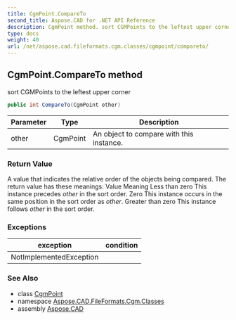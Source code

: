 ```yaml
---
title: CgmPoint.CompareTo
second_title: Aspose.CAD for .NET API Reference
description: CgmPoint method. sort CGMPoints to the leftest upper corner
type: docs
weight: 40
url: /net/aspose.cad.fileformats.cgm.classes/cgmpoint/compareto/
---
```

## CgmPoint.CompareTo method

sort CGMPoints to the leftest upper corner

```csharp
public int CompareTo(CgmPoint other)
```

| Parameter | Type | Description |
| --- | --- | --- |
| other | CgmPoint | An object to compare with this instance. |

### Return Value

A value that indicates the relative order of the objects being compared. The return value has these meanings: Value Meaning Less than zero This instance precedes *other* in the sort order. Zero This instance occurs in the same position in the sort order as *other*. Greater than zero This instance follows *other* in the sort order.

### Exceptions

| exception | condition |
| --- | --- |
| NotImplementedException |  |

### See Also

* class [CgmPoint](../)
* namespace [Aspose.CAD.FileFormats.Cgm.Classes](../../../aspose.cad.fileformats.cgm.classes/)
* assembly [Aspose.CAD](../../../)


